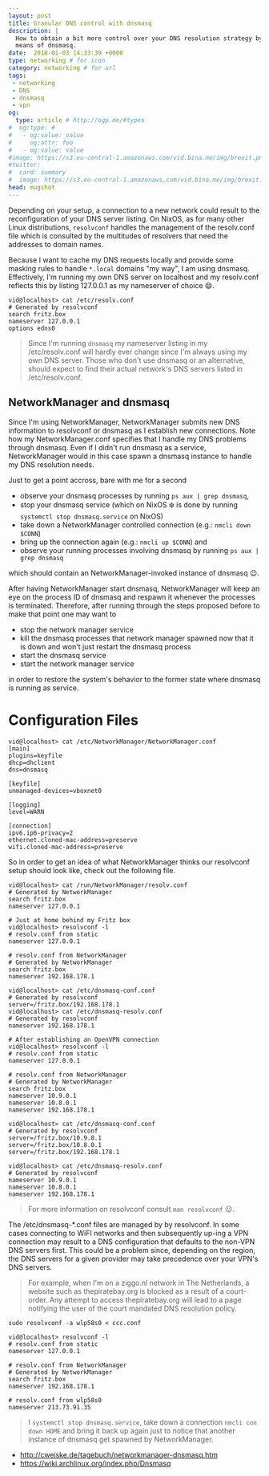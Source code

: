 ```yaml
---
layout: post
title: Granular DNS control with dnsmasq
description: |
  How to obtain a bit more control over your DNS resolution strategy by
  means of dnsmasq.
date:  2018-01-03 14:33:39 +0000
type: networking # for icon
category: networking # for url
tags:
 - networking
 - DNS
 - dnsmasq
 - vpn
og:
  type: article # http://ogp.me/#types
#  og:type: # 
#   - og:value: value
#     og:attr: foo
#   - og:value: value
#image: https://s3.eu-central-1.amazonaws.com/vid.bina.me/img/brexit.png
#twitter:
#  card: summary
#  image: https://s3.eu-central-1.amazonaws.com/vid.bina.me/img/brexit.png
head: mugshot
---
```

Depending on your setup, a connection to a new network could result to the
reconfiguration of your DNS server listing. On NixOS, as for many other Linux
distributions, `resolvconf` handles the management of the resolv.conf file
which is consulted by the multitudes of resolvers that need the addresses to
domain names.

Because I want to cache my DNS requests locally and provide some masking rules
to handle `*.local` domains "my way", I am using dnsmasq. Effectively, I'm
running my own DNS server on localhost and my resolv.conf reflects this by
listing 127.0.0.1 as my nameserver of choice :smile:.

```
vid@localhost> cat /etc/resolv.conf
# Generated by resolvconf
search fritz.box
nameserver 127.0.0.1
options edns0
```

> Since I'm running `dnsmasq` my nameserver listing in my /etc/resolv.conf
will hardly ever change since I'm always using my own DNS server. Those who
don't use dnsmasq or an alternative, should expect to find their actual
network's DNS servers listed in /etc/resolv.conf.

## NetworkManager and dnsmasq

Since I'm using NetworkManager, NetworkManager submits new DNS information to
resolvconf or dnsmasq as I establish new connections. Note how my
NetworkManager.conf specifies that I handle my DNS problems through dnsmasq.
Even if I didn't run dnsmasq as a service, NetworkManager would in this case
spawn a dnsmasq instance to handle my DNS resolution needs.

Just to get a point accross, bare with me for a second
 - observe your dnsmasq processes by running `ps aux | grep dnsmasq`,
 - stop your dnsmasq service (which on NixOS :snowflake: is done by running
 `systemctl stop dnsmasq.service` on NixOS)
 - take down a NetworkManager controlled connection (e.g.: `nmcli down $CONN`)
 - bring up the connection again (e.g.: `nmcli up $CONN`) and
 - observe your running processes involving dnsmasq by running
 `ps aux | grep dnsmasq`

which should contain an NetworkManager-invoked instance of dnsmasq :wink:.

After having NetworkManager start dnsmasq, NetworkManager will keep an eye on
the process ID of dnsmasq and respawn it whenever the processes is terminated.
Therefore, after running through the steps proposed before to make that point
one may want to 

 - stop the network manager service
 - kill the dnsmasq processes that network manager spawned now that it is down
 and won't just restart the dnsmasq process
 - start the dnsmasq service
 - start the network manager service

in order to restore the system's behavior to the former state where dnsmasq is
running as service.

# Configuration Files
```
vid@localhost> cat /etc/NetworkManager/NetworkManager.conf
[main]
plugins=keyfile
dhcp=dhclient
dns=dnsmasq

[keyfile]
unmanaged-devices=vboxnet0

[logging]
level=WARN

[connection]
ipv6.ip6-privacy=2
ethernet.cloned-mac-address=preserve
wifi.cloned-mac-address=preserve
```

So in order to get an idea of what NetworkManager thinks our resolvconf setup
should look like, check out the following file.

```
vid@localhost> cat /run/NetworkManager/resolv.conf
# Generated by NetworkManager
search fritz.box
nameserver 127.0.0.1
```

```
# Just at home behind my Fritz box
vid@localhost> resolvconf -l
# resolv.conf from static
nameserver 127.0.0.1

# resolv.conf from NetworkManager
# Generated by NetworkManager
search fritz.box
nameserver 192.168.178.1

vid@localhost> cat /etc/dnsmasq-conf.conf
# Generated by resolvconf
server=/fritz.box/192.168.178.1
vid@localhost> cat /etc/dnsmasq-resolv.conf
# Generated by resolvconf
nameserver 192.168.178.1
```

```
# After establishing an OpenVPN connection
vid@localhost> resolvconf -l
# resolv.conf from static
nameserver 127.0.0.1

# resolv.conf from NetworkManager
# Generated by NetworkManager
search fritz.box
nameserver 10.9.0.1
nameserver 10.8.0.1
nameserver 192.168.178.1

vid@localhost> cat /etc/dnsmasq-conf.conf
# Generated by resolvconf
server=/fritz.box/10.9.0.1
server=/fritz.box/10.8.0.1
server=/fritz.box/192.168.178.1

vid@localhost> cat /etc/dnsmasq-resolv.conf
# Generated by resolvconf
nameserver 10.9.0.1
nameserver 10.8.0.1
nameserver 192.168.178.1
```

> For more information on resolvconf consult `man resolvconf` :wink:.

The /etc/dnsmasq-\*.conf files are managed by by resolvconf. In some cases
connecting to WiFI networks and then subsequently up-ing a VPN connection
may result to a DNS configuration that defaults to the non-VPN DNS servers
first. This could be a problem since, depending on the region, the DNS
servers for a given provider may take precedence over your VPN's DNS
servers.

> For example, when I'm on a ziggo.nl network in The Netherlands, a website
such as thepiratebay.org is blocked as a result of a court-order. Any attempt
to access thepiratebay.org will lead to a page notifying the user of the court
mandated DNS resolution policy.


`sudo resolvconf -a wlp58s0 < ccc.conf`

```
vid@localhost> resolvconf -l
# resolv.conf from static
nameserver 127.0.0.1

# resolv.conf from NetworkManager
# Generated by NetworkManager
search fritz.box
nameserver 192.168.178.1

# resolv.conf from wlp58s0
nameserver 213.73.91.35
```

> I `systemctl stop dnsmasq.service`, take down a connection `nmcli con down HOME`
and bring it back up again just to notice that another instance of dnsmasq get
spawned by NetworkManager.

 - http://cweiske.de/tagebuch/networkmanager-dnsmasq.htm
 - https://wiki.archlinux.org/index.php/Dnsmasq
